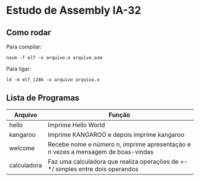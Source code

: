# Estudo de Assembly IA-32

## Como rodar

Para compilar:
```
nasm -f elf -o arquivo.o arquivo.asm
```

Para ligar:
```
ld -m elf_i286 -o arquivo arquivo.o
```

## Lista de Programas 

|Arquivo|Função|
|-------|------|
|hello|Imprime Hello World|
|kangaroo|Imprime KANGAROO e depois imprime kangaroo|
|welcome|Recebe nome e número n, imprime apresentação e n vezes a mensagem de boas-vindas|
|calculadora|Faz uma calculadora que realiza operações de +-*/ simples entre dois operandos|